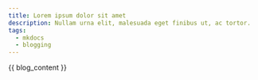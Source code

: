 ```yaml
---
title: Lorem ipsum dolor sit amet
description: Nullam urna elit, malesuada eget finibus ut, ac tortor.
tags:
  - mkdocs
  - blogging
---
```

{{ blog_content }}